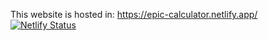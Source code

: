 This website is hosted in:
https://epic-calculator.netlify.app/
[![Netlify Status](https://api.netlify.com/api/v1/badges/da5e919c-a930-47b0-8bee-8ba79274746a/deploy-status)](https://app.netlify.com/sites/epic-calculator/deploys)

